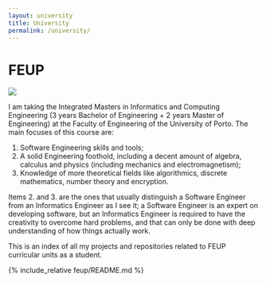 ```yaml
---
layout: university
title: University
permalink: /university/
---
```


# FEUP

<img class="center" style="max-width:300px" src="https://i.imgur.com/ncnfQND.jpg">

I am taking the Integrated Masters in Informatics and Computing Engineering (3 years Bachelor of Engineering + 2 years Master of Engineering) at the Faculty of Engineering of the University of Porto. The main focuses of this course are:

1. Software Engineering skills and tools;
2. A solid Engineering foothold, including a decent amount of algebra, calculus and physics (including mechanics and electromagnetism);
3. Knowledge of more theoretical fields like algorithmics, discrete mathematics, number theory and encryption.

Items 2. and 3. are the ones that usually distinguish a Software Engineer from an Informatics Engineer as I see it; a Software Engineer is an expert on developing software, but an Informatics Engineer is required to have the creativity to overcome hard problems, and that can only be done with deep understanding of how things actually work.

This is an index of all my projects and repositories related to FEUP curricular units as a student.

{% include_relative feup/README.md %}
